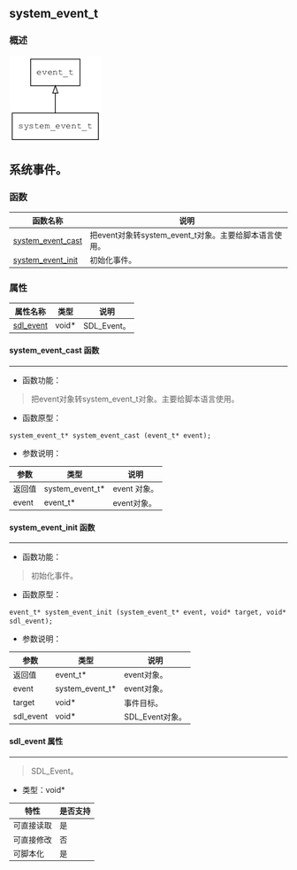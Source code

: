 ## system\_event\_t
### 概述
![image](images/system_event_t_0.png)

系统事件。
----------------------------------
### 函数
<p id="system_event_t_methods">

| 函数名称 | 说明 | 
| -------- | ------------ | 
| <a href="#system_event_t_system_event_cast">system\_event\_cast</a> | 把event对象转system_event_t对象。主要给脚本语言使用。 |
| <a href="#system_event_t_system_event_init">system\_event\_init</a> | 初始化事件。 |
### 属性
<p id="system_event_t_properties">

| 属性名称 | 类型 | 说明 | 
| -------- | ----- | ------------ | 
| <a href="#system_event_t_sdl_event">sdl\_event</a> | void* | SDL_Event。 |
#### system\_event\_cast 函数
-----------------------

* 函数功能：

> <p id="system_event_t_system_event_cast">把event对象转system_event_t对象。主要给脚本语言使用。

* 函数原型：

```
system_event_t* system_event_cast (event_t* event);
```

* 参数说明：

| 参数 | 类型 | 说明 |
| -------- | ----- | --------- |
| 返回值 | system\_event\_t* | event 对象。 |
| event | event\_t* | event对象。 |
#### system\_event\_init 函数
-----------------------

* 函数功能：

> <p id="system_event_t_system_event_init">初始化事件。

* 函数原型：

```
event_t* system_event_init (system_event_t* event, void* target, void* sdl_event);
```

* 参数说明：

| 参数 | 类型 | 说明 |
| -------- | ----- | --------- |
| 返回值 | event\_t* | event对象。 |
| event | system\_event\_t* | event对象。 |
| target | void* | 事件目标。 |
| sdl\_event | void* | SDL\_Event对象。 |
#### sdl\_event 属性
-----------------------
> <p id="system_event_t_sdl_event">SDL_Event。

* 类型：void*

| 特性 | 是否支持 |
| -------- | ----- |
| 可直接读取 | 是 |
| 可直接修改 | 否 |
| 可脚本化   | 是 |
